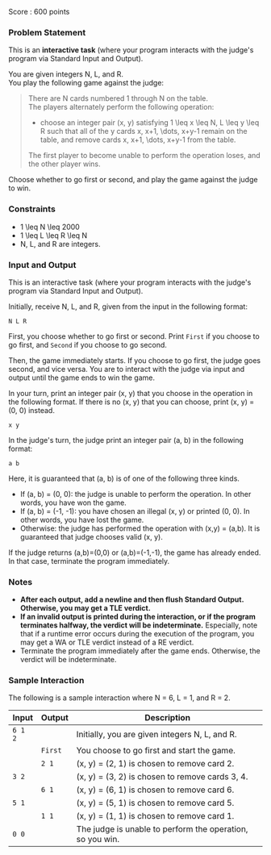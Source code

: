 Score : 600 points

### Problem Statement

This is an **interactive task** (where your program interacts with the judge's program via Standard Input and Output).

You are given integers N, L, and R.  
You play the following game against the judge:

> There are N cards numbered 1 through N on the table.  
> The players alternately perform the following operation:
>
> * choose an integer pair (x, y) satisfying 1 \leq x \leq N, L \leq y \leq R such that all of the y cards x, x+1, \dots, x+y-1 remain on the table, and remove cards x, x+1, \dots, x+y-1 from the table.
>
> The first player to become unable to perform the operation loses, and the other player wins.

Choose whether to go first or second, and play the game against the judge to win.

### Constraints

* 1 \leq N \leq 2000
* 1 \leq L \leq R \leq N
* N, L, and R are integers.

### Input and Output

This is an interactive task (where your program interacts with the judge's program via Standard Input and Output).

Initially, receive N, L, and R, given from the input in the following format:

```
N L R
```

First, you choose whether to go first or second. Print `First` if you choose to go first, and `Second` if you choose to go second.

Then, the game immediately starts. If you choose to go first, the judge goes second, and vice versa. You are to interact with the judge via input and output until the game ends to win the game.

In your turn, print an integer pair (x, y) that you choose in the operation in the following format. If there is no (x, y) that you can choose, print (x, y) = (0, 0) instead.

```
x y
```

In the judge's turn, the judge print an integer pair (a, b) in the following format:

```
a b
```

Here, it is guaranteed that (a, b) is of one of the following three kinds.

* If (a, b) = (0, 0): the judge is unable to perform the operation. In other words, you have won the game.
* If (a, b) = (-1, -1): you have chosen an illegal (x, y) or printed (0, 0). In other words, you have lost the game.
* Otherwise: the judge has performed the operation with (x,y) = (a,b). It is guaranteed that judge chooses valid (x, y).

If the judge returns (a,b)=(0,0) or (a,b)=(-1,-1), the game has already ended. In that case, terminate the program immediately.

### Notes

* **After each output, add a newline and then flush Standard Output. Otherwise, you may get a TLE verdict.**
* **If an invalid output is printed during the interaction, or if the program terminates halfway, the verdict will be indeterminate.** Especially, note that if a runtime error occurs during the execution of the program, you may get a WA or TLE verdict instead of a RE verdict.
* Terminate the program immediately after the game ends. Otherwise, the verdict will be indeterminate.

### Sample Interaction

The following is a sample interaction where N = 6, L = 1, and R = 2.

| Input | Output | Description |
| --- | --- | --- |
| `6 1 2` |  | Initially, you are given integers N, L, and R. |
|  | `First` | You choose to go first and start the game. |
|  | `2 1` | (x, y) = (2, 1) is chosen to remove card 2. |
| `3 2` |  | (x, y) = (3, 2) is chosen to remove cards 3, 4. |
|  | `6 1` | (x, y) = (6, 1) is chosen to remove card 6. |
| `5 1` |  | (x, y) = (5, 1) is chosen to remove card 5. |
|  | `1 1` | (x, y) = (1, 1) is chosen to remove card 1. |
| `0 0` |  | The judge is unable to perform the operation, so you win. |